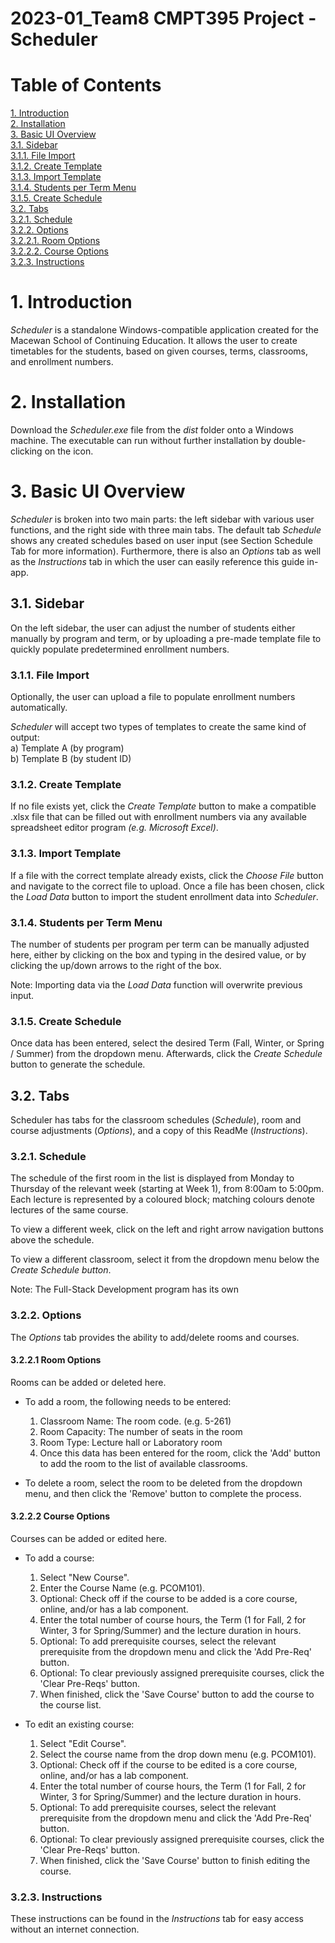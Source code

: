 # 2023-01_Team8 CMPT395 Project - Scheduler  

# Table of Contents  

[1. Introduction](https://github.com/Nylia-in-C/2023-01_Team8/blob/main/README.md#1-introduction)  
[2. Installation](https://github.com/Nylia-in-C/2023-01_Team8/blob/main/README.md#2-installation)  
[3. Basic UI Overview](https://github.com/Nylia-in-C/2023-01_Team8/blob/main/README.md#3-basic-ui-overview)  
    [3.1. Sidebar](https://github.com/Nylia-in-C/2023-01_Team8/blob/main/README.md#31-sidebar)  
        [3.1.1. File Import](https://github.com/Nylia-in-C/2023-01_Team8/blob/main/README.md#311-file-import)    
        [3.1.2. Create Template](https://github.com/Nylia-in-C/2023-01_Team8/blob/main/README.md#312-create-template)  
        [3.1.3. Import Template](https://github.com/Nylia-in-C/2023-01_Team8/blob/main/README.md#313-import-template)   
        [3.1.4. Students per Term Menu](https://github.com/Nylia-in-C/2023-01_Team8/blob/main/README.md#314-students-per-term-menu)  
        [3.1.5. Create Schedule](https://github.com/Nylia-in-C/2023-01_Team8/blob/main/README.md#315-create-schedule)  
    [3.2. Tabs](https://github.com/Nylia-in-C/2023-01_Team8/blob/main/README.md#32-tabs)  
        [3.2.1. Schedule](https://github.com/Nylia-in-C/2023-01_Team8/blob/main/README.md#321-schedule)  
        [3.2.2. Options](https://github.com/Nylia-in-C/2023-01_Team8/blob/main/README.md#322-options)  
            [3.2.2.1. Room Options](https://github.com/Nylia-in-C/2023-01_Team8/blob/main/README.md#3221-room-options)  
            [3.2.2.2. Course Options](https://github.com/Nylia-in-C/2023-01_Team8/blob/main/README.md#3222-course-options)  
        [3.2.3. Instructions](https://github.com/Nylia-in-C/2023-01_Team8/blob/main/README.md#323-instructions)  


# 1. Introduction
*Scheduler* is a standalone Windows-compatible application created for the Macewan School of Continuing Education. It allows the user to create timetables for the students, based on given courses, terms, classrooms, and enrollment numbers.  

# 2. Installation
Download the *Scheduler.exe* file from the *dist* folder onto a Windows machine. The executable can run without further installation by double-clicking on the icon.  

# 3. Basic UI Overview
*Scheduler* is broken into two main parts: the left sidebar with various user functions, and the right side with three main tabs. The default tab *Schedule* shows any created schedules based on user input (see Section Schedule Tab for more information). Furthermore, there is also an *Options* tab as well as the *Instructions* tab in which the user can easily reference this guide in-app. 

## 3.1. Sidebar
On the left sidebar, the user can adjust the number of students either manually by program and term, or by uploading a pre-made template file to quickly populate predetermined enrollment numbers.

### 3.1.1. File Import
Optionally, the user can upload a file to populate enrollment numbers automatically. 

*Scheduler* will accept two types of templates to create the same kind of output:  
a) Template A (by program) <INSERT NAME INSERT NAME INSERT NAME>  
b) Template B (by student ID) <INSERT NAME INSERT NAME INSERT NAME>  

### 3.1.2. Create Template
If no file exists yet, click the *Create Template* button to make a compatible .xlsx file that can be filled out with enrollment numbers via any available spreadsheet editor program *(e.g. Microsoft Excel)*. 

### 3.1.3. Import Template
If a file with the correct template already exists, click the *Choose File* button and navigate to the correct file to upload. Once a file has been chosen, click the *Load Data* button to import the student enrollment data into *Scheduler*. 

### 3.1.4. Students per Term Menu
The number of students per program per term can be manually adjusted here, either by clicking on the box and typing in the desired value, or by clicking the up/down arrows to the right of the box.  

Note: Importing data via the *Load Data* function will overwrite previous input.   

### 3.1.5. Create Schedule
Once data has been entered, select the desired Term (Fall, Winter, or Spring / Summer) from the dropdown menu. Afterwards, click the *Create Schedule* button to generate the schedule. 

## 3.2. Tabs  
Scheduler has tabs for the classroom schedules (*Schedule*), room and course adjustments (*Options*), and a copy of this ReadMe (*Instructions*).

### 3.2.1. Schedule
The schedule of the first room in the list is displayed from Monday to Thursday of the relevant week (starting at Week 1), from 8:00am to 5:00pm. 
Each lecture is represented by a coloured block; matching colours denote lectures of the same course. 

To view a different week, click on the left and right arrow navigation buttons above the schedule.

To view a different classroom, select it from the dropdown menu below the *Create Schedule button*. <CHANGE IF NECESSARY>

Note: The Full-Stack Development program has its own <INSERT TO FINISH THIS POINT ONCE FS IMPLEMENTED>

### 3.2.2. Options  
The *Options* tab provides the ability to add/delete rooms and courses.   

#### 3.2.2.1 Room Options  
Rooms can be added or deleted here.  
- To add a room, the following needs to be entered:    
    1.    Classroom Name:     The room code. (e.g. 5-261)    
    2.    Room Capacity:      The number of seats in the room  
    3.    Room Type:          Lecture hall or Laboratory room  
    4.    Once this data has been entered for the room, click the 'Add' button to add the room to the list of available classrooms. 

- To delete a room, select the room to be deleted from the dropdown menu, and then click the 'Remove' button to complete the process.  

#### 3.2.2.2 Course Options  
Courses can be added or edited here. 
- To add a course:  
    1.  Select "New Course".  
    2.  Enter the Course Name (e.g. PCOM101).  
    3.  Optional: Check off if the course to be added is a core course, online, and/or has a lab component.  
    4.  Enter the total number of course hours, the Term (1 for Fall, 2 for Winter, 3 for Spring/Summer) and the lecture duration in hours. 
    5.  Optional: To add prerequisite courses, select the relevant prerequisite from the dropdown menu and click the 'Add Pre-Req' button. 
    6.  Optional: To clear previously assigned prerequisite courses, click the 'Clear Pre-Reqs' button.  
    7.  When finished, click the 'Save Course' button to add the course to the course list. 

- To edit an existing course:  
    1.  Select "Edit Course".    
    2.  Select the course name from the drop down menu (e.g. PCOM101).  
    3.  Optional: Check off if the course to be edited is a core course, online, and/or has a lab component.  
    4.  Enter the total number of course hours, the Term (1 for Fall, 2 for Winter, 3 for Spring/Summer) and the lecture duration in hours.   
    5.  Optional: To add prerequisite courses, select the relevant prerequisite from the dropdown menu and click the 'Add Pre-Req' button.   
    6.  Optional: To clear previously assigned prerequisite courses, click the 'Clear Pre-Reqs' button.  
    7.  When finished, click the 'Save Course' button to finish editing the course.  


### 3.2.3. Instructions
These instructions can be found in the *Instructions* tab for easy access without an internet connection. 
